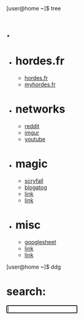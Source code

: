 <div class="container">

<div class="prompt">[<span>user</span>@<span>home</span> ~]$ tree</div>

<div class="tree">

# .

*   # hordes.fr

    *   [hordes.fr](http://www.hordes.fr)
    *   [myhordes.fr](https://zombvival.de/myhordes/jx/public/welcome)
*   # networks

    *   [reddit](https://www.reddit.com/)
    *   [imgur](https://imgur.com/)
    *   [youtube](https://youtube.com)
*   # magic

    *   [scryfall](https://scryfall.com/)
    *   [blogatog](https://markrosewater.tumblr.com/)
    *   [link](#)
    *   [link](#)
*   # misc

    *   [googlesheet](https://docs.google.com/spreadsheets/u/0/)
    *   [link](#)
    *   [link](#)

</div>

<div class="prompt">[<span>user</span>@<span>home</span> ~]$ ddg</div>

<form action="https://duckduckgo.com/" method="GET">

# search:

<input type="text" name="q" autofocus="autofocus"></form>

</div>
